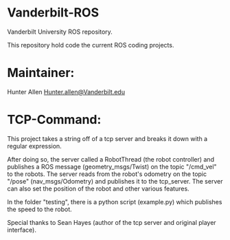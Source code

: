 Vanderbilt-ROS
==============

Vanderbilt University ROS repository.

This repository hold code the current ROS coding projects. 

Maintainer:
============

Hunter Allen <Hunter.allen@Vanderbilt.edu>


TCP-Command:
============
This project takes a string off of a tcp server and breaks it down with a regular expression. 

After doing so, the server called a RobotThread (the robot controller) and publishes a ROS message (geometry_msgs/Twist)
on the topic "/cmd_vel" to the robots. The server reads from the robot's odometry on the topic "/pose" (nav_msgs/Odometry)
and publishes it to the tcp_server. The server can also set the position of the robot and other various features. 

In the folder "testing", there is a python script (example.py) which publishes the speed to the robot. 

Special thanks to Sean Hayes (author of the tcp server and original player interface). 

